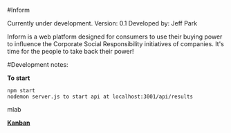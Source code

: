 #Inform

Currently under development. 
Version: 0.1
Developed by: Jeff Park

Inform is a web platform designed for consumers to use their buying power to influence the Corporate Social Responsibility initiatives of companies. It's time for the people to take back their power!

#Development notes:

**To start**
```
npm start
nodemon server.js to start api at localhost:3001/api/results
```

mlab

[**Kanban**](https://www.notion.so/01a20db14ed54d72afbe528794966215?v=35b885c475194513b699ad2ae0fef10c)
